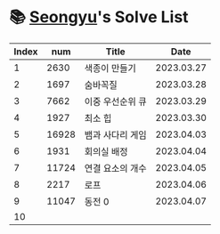 # 📚 <a href="https://github.com/kimseongyu">Seongyu</a>'s Solve List

| Index | num   | Title            | Date       |
| ----- | ----- | ---------------- | ---------- |
| 1     | 2630  | 색종이 만들기    | 2023.03.27 |
| 2     | 1697  | 숨바꼭질         | 2023.03.28 |
| 3     | 7662  | 이중 우선순위 큐 | 2023.03.29 |
| 4     | 1927  | 최소 힙          | 2023.03.30 |
| 5     | 16928 | 뱀과 사다리 게임 | 2023.04.03 |
| 6     | 1931  | 회의실 배정      | 2023.04.04 |
| 7     | 11724 | 연결 요소의 개수 | 2023.04.05 |
| 8     | 2217  | 로프             | 2023.04.06 |
| 9     | 11047 | 동전 0           | 2023.04.07 |
| 10    |       |                  |            |
